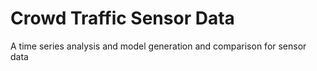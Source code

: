 # Crowd Traffic Sensor Data
A time series analysis and model generation and comparison for sensor data
